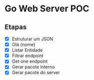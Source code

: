 # Go Web Server POC

## Etapas

- [x] Estruturar um JSON
- [x] Olá {nome}
- [x] Listar Entidade
- [x] Filtrar endpoint
- [x] Get one endpoint
- [x] Gerar pacote interno
- [x] Gerar pacote do server